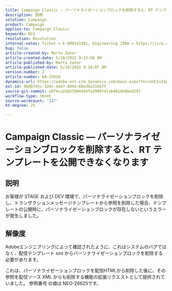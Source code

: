 ```yaml
---
title: Campaign Classic — パーソナライゼーションブロックを削除すると、RT テンプレートを公開できなくなります
description: 説明
solution: Campaign
product: Campaign
applies-to: Campaign Classic
keywords: KCS
resolution: Resolution
internal-notes: Ticket = E-000143381, Engineering JIRA = https://jira.corp.adobe.com/browse/NEO-26451 , Enhancement = https://jira.corp.adobe.com/browse/NEO-26451
bug: false
article-created-by: Marta Zator
article-created-date: 5/10/2022 9:13:56 AM
article-published-by: Marta Zator
article-published-date: 5/10/2022 9:16:07 AM
version-number: 2
article-number: KA-15910
dynamics-url: https://adobe-ent.crm.dynamics.com/main.aspx?forceUCI=1&pagetype=entityrecord&etn=knowledgearticle&id=d7a4d37e-41d0-ec11-a7b5-00224809c101
exl-id: 9bd8745c-320c-4a07-8094-60e38a31687f
source-git-commit: e8f4ca2dd578944d4fe399074fab461de88ad247
workflow-type: tm+mt
source-wordcount: '137'
ht-degree: 2%

---
```


# Campaign Classic — パーソナライゼーションブロックを削除すると、RT テンプレートを公開できなくなります

## 説明


お客様が STAGE および DEV 環境で、パーソナライゼーションブロックを削除し、トランザクションメッセージテンプレートから参照を削除した場合、テンプレートの公開時に、パーソナライゼーションブロックが存在しないというエラーが発生しました。


## 解像度


Adobeエンジニアリングによって確認されたように、これはシステムのバグではなく、配信テンプレート xml からパーソナライゼーションブロックを削除する必要があります。

これは、パーソナライゼーションブロックを配信HTMLから削除した後に、その参照を配信ソース XML からも削除する機能の拡張リクエストとして提供されていました。 参照番号 の値は NEO-26625です。
